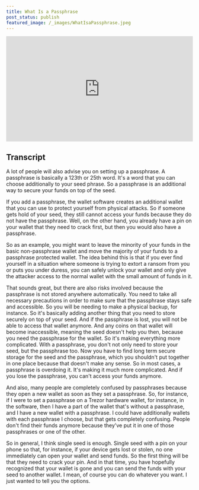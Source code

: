 ```yaml
---
title: What Is a Passphrase
post_status: publish
featured_image: /_images/WhatIsaPassphrase.jpeg
---
```


<div style="padding:56.25% 0 0 0;position:relative;"><iframe src="https://player.vimeo.com/video/841144209?badge=0&amp;autopause=0&amp;player_id=0&amp;app_id=58479" frameborder="0" allow="autoplay; fullscreen; picture-in-picture" allowfullscreen style="position:absolute;top:0;left:0;width:100%;height:100%;" title="057 What Is a Passphrase"></iframe></div>

<div style="margin-bottom:30px;"></div>

## Transcript

A lot of people will also advise you on setting up a passphrase. A passphrase is basically a 123th or 25th word. It's a word that you can choose additionally to your seed phrase. So a passphrase is an additional way to secure your funds on top of the seed. 

If you add a passphrase, the wallet software creates an additional wallet that you can use to protect yourself from physical attacks. So if someone gets hold of your seed, they still cannot access your funds because they do not have the passphrase. Well, on the other hand, you already have a pin on your wallet that they need to crack first, but then you would also have a passphrase. 

So as an example, you might want to leave the minority of your funds in the basic non-passphrase wallet and move the majority of your funds to a passphrase protected wallet. The idea behind this is that if you ever find yourself in a situation where someone is trying to extort a ransom from you or puts you under duress, you can safely unlock your wallet and only give the attacker access to the normal wallet with the small amount of funds in it. 

That sounds great, but there are also risks involved because the passphrase is not stored anywhere automatically. You need to take all necessary precautions in order to make sure that the passphrase stays safe and accessible. So you will be needing to make a physical backup, for instance. So it's basically adding another thing that you need to store securely on top of your seed. And if the passphrase is lost, you will not be able to access that wallet anymore. And any coins on that wallet will become inaccessible, meaning the seed doesn't help you then, because you need the passphrase for the wallet. So it's making everything more complicated. With a passphrase, you don't not only need to store your seed, but the passphrase too. Now you have to find long term secure storage for the seed and the passphrase, which you shouldn't put together in one place because that doesn't make any sense. So in most cases, a passphrase is overdoing it. It's making it much more complicated. And if you lose the passphrase, you can't access your funds anymore. 

And also, many people are completely confused by passphrases because they open a new wallet as soon as they set a passphrase. So, for instance, if I were to set a passphrase on a Trezor hardware wallet, for instance, in the software, then I have a part of the wallet that's without a passphrase, and I have a new wallet with a passphrase. I could have additionally wallets with each passphrase I choose, but that gets completely confusing. People don't find their funds anymore because they've put it in one of those passphrases or one of the other. 

So in general, I think single seed is enough. Single seed with a pin on your phone so that, for instance, if your device gets lost or stolen, no one immediately can open your wallet and send funds. So the first thing will be that they need to crack your pin. And in that time, you have hopefully recognized that your wallet is gone and you can send the funds with your seed to another wallet. I mean, of course you can do whatever you want. I just wanted to tell you the options.
